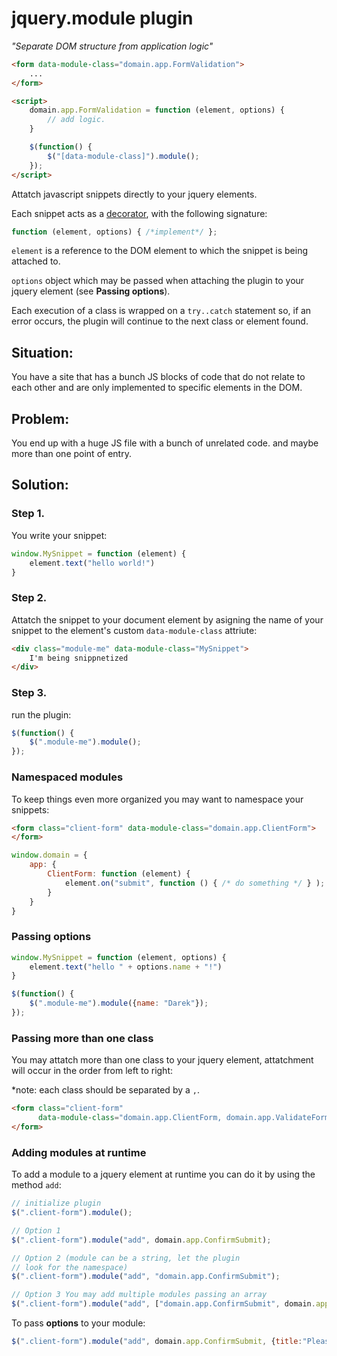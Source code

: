 # jquery.module plugin
*"Separate DOM structure from application logic"*

```html
<form data-module-class="domain.app.FormValidation">
    ...
</form>

<script>
    domain.app.FormValidation = function (element, options) {
        // add logic.
    }

    $(function() {
        $("[data-module-class]").module();
    });
</script>
```

Attatch javascript snippets directly to your jquery elements.

Each snippet acts as a [decorator](http://addyosmani.com/blog/decorator-pattern/), with the following signature: 

```js
function (element, options) { /*implement*/ };
```

`element` is a reference to the DOM element to which the snippet is being attached to.

`options` object which may be passed when attaching the plugin to your jquery element (see **Passing options**).

Each execution of a class is wrapped on a `try..catch` statement so, if an error 
occurs, the plugin will continue to the next class or element found.


## Situation: 

You have a site that has a bunch JS blocks of code that do not relate to each 
other and are only implemented to specific elements in the DOM.

## Problem: 
You end up with a huge JS file with a bunch of unrelated code. and maybe more
than one  point of entry.

## Solution:

### Step 1.
You write your snippet:

```js
window.MySnippet = function (element) {
    element.text("hello world!")
}
```

### Step 2.
Attatch the snippet to your document element by asigning the name of your 
snippet to the element's custom `data-module-class` attriute:

```html
<div class="module-me" data-module-class="MySnippet">
    I'm being snippnetized
</div>
```

### Step 3. 
run the plugin:

```js
$(function() {
    $(".module-me").module();
});
```

### Namespaced modules
To keep things even more organized you may want to namespace your snippets:

```html
<form class="client-form" data-module-class="domain.app.ClientForm">
</form>
```

```js
window.domain = {
    app: {
        ClientForm: function (element) {
            element.on("submit", function () { /* do something */ } );
        }
    }
}
```

### Passing options

```js
window.MySnippet = function (element, options) {
    element.text("hello " + options.name + "!")
}

$(function() {
    $(".module-me").module({name: "Darek"});
});
```

### Passing more than one class

You may attatch more than one class to your jquery element, attatchment will 
occur in the order from left to right: 

*note: each class should be separated by a `,`.

```html
<form class="client-form" 
      data-module-class="domain.app.ClientForm, domain.app.ValidateForm">
</form>
```

### Adding modules at runtime

To add a module to a jquery element at runtime you can do it by using the method 
`add`:

```js
// initialize plugin
$(".client-form").module();

// Option 1
$(".client-form").module("add", domain.app.ConfirmSubmit);

// Option 2 (module can be a string, let the plugin
// look for the namespace)
$(".client-form").module("add", "domain.app.ConfirmSubmit");

// Option 3 You may add multiple modules passing an array
$(".client-form").module("add", ["domain.app.ConfirmSubmit", domain.app.ValidateForm]);

```

To pass **options** to your module: 

```js
$(".client-form").module("add", domain.app.ConfirmSubmit, {title:"Please Confirm"});
```





